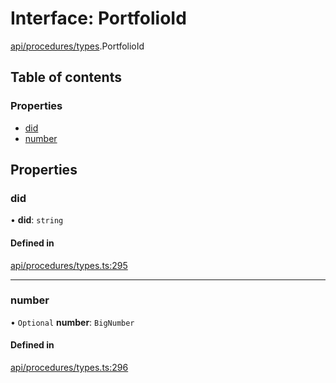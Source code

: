 # Interface: PortfolioId

[api/procedures/types](../wiki/api.procedures.types).PortfolioId

## Table of contents

### Properties

- [did](../wiki/api.procedures.types.PortfolioId#did)
- [number](../wiki/api.procedures.types.PortfolioId#number)

## Properties

### did

• **did**: `string`

#### Defined in

[api/procedures/types.ts:295](https://github.com/PolymeshAssociation/polymesh-sdk/blob/f8a937f04/src/api/procedures/types.ts#L295)

___

### number

• `Optional` **number**: `BigNumber`

#### Defined in

[api/procedures/types.ts:296](https://github.com/PolymeshAssociation/polymesh-sdk/blob/f8a937f04/src/api/procedures/types.ts#L296)
